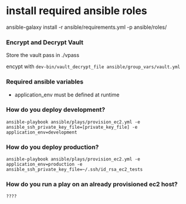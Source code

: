 # install required ansible roles

ansible-galaxy install -r ansible/requirements.yml -p ansible/roles/

### Encrypt and Decrypt Vault

Store the vault pass in ./vpass

encypt with `dev-bin/vault_decrypt_file ansible/group_vars/vault.yml`

### Required ansible variables

* application_env must be defined at runtime

### How do you deploy development?

```
ansible-playbook ansible/plays/provision_ec2.yml -e ansible_ssh_private_key_file=[private_key_file] -e application_env=development
```

### How do you deploy production?

```
ansible-playbook ansible/plays/provision_ec2.yml -e application_env=production -e ansible_ssh_private_key_file=~/.ssh/id_rsa_ec2_tests

```

### How do you run a play on an already provisioned ec2 host?

```
????
```
